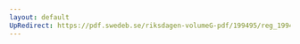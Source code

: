 ```yaml
---
layout: default
UpRedirect: https://pdf.swedeb.se/riksdagen-volumeG-pdf/199495/reg_199495/reg_199495_0423.pdf
---
```

